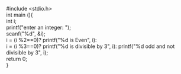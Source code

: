 #include <stdio.h>\
int main (){\
	int i;\
	printf("enter an integer: ");\
	scanf("%d", &i);\
	i = (i %2==0)? printf("%d is Even", i):\
	i = (i %3==0)? printf("%d is divisible by 3", i): printf("%d odd and not divisible by 3", i);\
return 0;\
}
